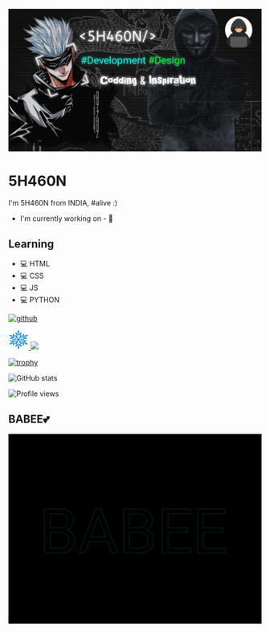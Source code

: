 ![IM 5H460N](https://github.com/5H460N/5H460N/blob/main/5H460N.jpg)

# 5H460N
I'm 5H460N from INDIA, 
 #alive :)
* I'm currently working on -  🔐 
## Learning
* 💻 HTML
* 💻 CSS
* 💻 JS
* 💻 PYTHON

[<img src='https://cdn.jsdelivr.net/npm/simple-icons@3.0.1/icons/github.svg' alt='github' height='40'>](https://github.com/5H460N)  

<a href='https://archiveprogram.github.com/'><img src='https://raw.githubusercontent.com/acervenky/animated-github-badges/master/assets/acbadge.gif' width='40' height='40'>
<a href="https://hits.seeyoufarm.com"><img src="https://hits.seeyoufarm.com/api/count/incr/badge.svg?url=https%3A%2F%2Fgithub.com%2F5H460N&count_bg=%2379C83D&title_bg=%23555555&icon=reddit.svg&icon_color=%23E7E7E7&title=hits&edge_flat=false"/></a>

[![trophy](https://github-profile-trophy.vercel.app/?username=5H460N)](https://github.com/ryo-ma/github-profile-trophy)

![GitHub stats](https://github-readme-stats.vercel.app/api?username=5H460N&show_icons=true&count_private=true)  

![Profile views](https://gpvc.arturio.dev/5H460N)

## BABEE💕
<img src="https://github.com/5H460N/5H460N/blob/main/New%20Project%2083%20%5BA25701C%5D.gif" width="512" >
